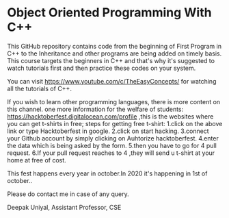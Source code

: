 # Object Oriented Programming With C++

This GitHub repository contains code from the beginning of First Program in C++
to the Inheritance and other programs are being added on timely basis.
This course targets the beginners in C++ and that's why it's suggested to watch
tutorials first and then practice these codes on your system.

You can visit https://www.youtube.com/c/TheEasyConcepts/ for
watching all the tutorials of C++.

If you wish to learn other programming languages, there is more content on this channel.
one more information for the welfare of students: https://hacktoberfest.digitalocean.com/profile  ,this is the websites where you can get t-shirts in free;
steps for getting free t-shirt:
1.click on the above link or type Hacktoberfest in google.
2.click on start hacking.
3.connect your Github account by simply clicking on Auhtorize hacktoberfest.
4.enter the data which is being asked by the form.
5.then you have to go for 4 pull request.
6.If your pull request reaches to 4 ,they will send u t-shirt at your home at free of cost.


This fest happens every year in october.In 2020 it's happening in 1st of october..

Please do contact me in case of any query.




Deepak Uniyal,
Assistant Professor, CSE
